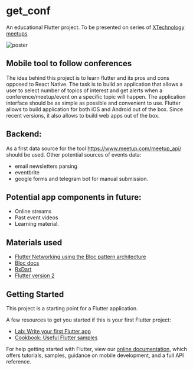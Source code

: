 # get_conf

An educational Flutter project. To be presented on series of [XTechnology meetups](https://www.eventbrite.co.uk/e/introducing-sailmapai-and-getconf-neural-seamap-generator-mobile-apps-tickets-149691925579?aff=tflutter)

![poster](https://img.evbuc.com/https%3A%2F%2Fcdn.evbuc.com%2Fimages%2F131485809%2F504946798187%2F1%2Foriginal.20210407-185401?h=2000&w=720&auto=format%2Ccompress&q=75&sharp=10&s=0cfbb48748c7c171b68e633ae9e25e35)

## Mobile tool to follow conferences

The idea behind this project is to learn flutter and its pros and cons opposed to React Native. The task is to build an application that allows a user to select number of topics of interest and get alerts when a conference/meetup/event on a specific topic will happen. 
The application interface should be as simple as possible and convenient to use.
Flutter allows to build application for both iOS and Android out of the box. Since recent versions, it also allows to build web apps out of the box.

## Backend:
As a first data source for the tool https://www.meetup.com/meetup_api/ should be used.
Other potential sources of events data: 
- email newsletters parsing
- eventbrite
- google forms and telegram bot for manual submission.

## Potential app components in future:
- Online streams
- Past event videos
- Learning material.

## Materials used
- [Flutter Networking using the Bloc pattern architecture](https://levelup.gitconnected.com/flutter-networking-using-the-bloc-pattern-architecture-cab2aa826a4c)
- [Bloc docs](https://bloclibrary.dev/)
- [RxDart](https://github.com/ReactiveX/rxdart)
- [Flutter version 2](https://developers.googleblog.com/2021/03/announcing-flutter-2.html)

## Getting Started

This project is a starting point for a Flutter application.

A few resources to get you started if this is your first Flutter project:

- [Lab: Write your first Flutter app](https://flutter.dev/docs/get-started/codelab)
- [Cookbook: Useful Flutter samples](https://flutter.dev/docs/cookbook)

For help getting started with Flutter, view our
[online documentation](https://flutter.dev/docs), which offers tutorials,
samples, guidance on mobile development, and a full API reference.
